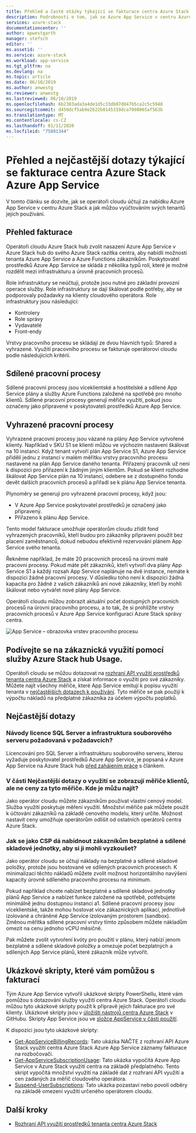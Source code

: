 ```yaml
---
title: Přehled a časté otázky týkající se fakturace centra Azure Stack Azure App Service | Microsoft Docs
description: Podrobnosti o tom, jak se Azure App Service v centru Azure Stack měří a účtuje.
services: azure-stack
documentationcenter: ''
author: apwestgarth
manager: stefsch
editor: ''
ms.assetid: ''
ms.service: azure-stack
ms.workload: app-service
ms.tgt_pltfrm: na
ms.devlang: na
ms.topic: article
ms.date: 06/10/2019
ms.author: anwestg
ms.reviewer: anwestg
ms.lastreviewed: 06/10/2019
ms.openlocfilehash: 6b2383ada3a4de1d5c33db07d847b5ca2c5c5948
ms.sourcegitcommit: d450dcf5ab9e2b22b8145319dca7098065af563b
ms.translationtype: MT
ms.contentlocale: cs-CZ
ms.lasthandoff: 01/11/2020
ms.locfileid: "75881344"
---
```

# <a name="azure-app-service-on-azure-stack-hub-billing-overview-and-faq"></a>Přehled a nejčastější dotazy týkající se fakturace centra Azure Stack Azure App Service

V tomto článku se dozvíte, jak se operátoři cloudu účtují za nabídku Azure App Service v centru Azure Stack a jak můžou vyúčtováním svých tenantů jejich používání.

## <a name="billing-overview"></a>Přehled fakturace

Operátoři cloudu Azure Stack hub zvolit nasazení Azure App Service v Azure Stack hub do svého Azure Stack razítka centra, aby nabídli možnosti tenanta Azure App Service a Azure Functions zákazníkům. Poskytovatel prostředků Azure App Service se skládá z několika typů rolí, které je možné rozdělit mezi infrastrukturu a úrovně pracovních procesů.

Role infrastruktury se neúčtují, protože jsou nutné pro základní provozní operace služby. Role infrastruktury se dají škálovat podle potřeby, aby se podporovaly požadavky na klienty cloudového operátora. Role infrastruktury jsou následující:

- Kontrolery
- Role správy
- Vydavatelé
- Front-endy

Vrstvy pracovního procesu se skládají ze dvou hlavních typů: Shared a vyhrazené. Využití pracovního procesu se fakturuje operátorovi cloudu podle následujících kritérií.

## <a name="shared-workers"></a>Sdílené pracovní procesy

Sdílené pracovní procesy jsou víceklientské a hostitelské a sdílené App Service plány a služby Azure Functions založené na spotřebě pro mnoho klientů. Sdílené pracovní procesy generují měřiče využití, pokud jsou označeny jako připravené v poskytovateli prostředků Azure App Service.

## <a name="dedicated-workers"></a>Vyhrazené pracovní procesy

Vyhrazené pracovní procesy jsou vázané na plány App Service vytvořené klienty. Například v SKU S1 se klienti můžou ve výchozím nastavení škálovat na 10 instancí. Když tenant vytvoří plán App Service S1, Azure App Service přidělí jednu z instancí v malém měřítku vrstvy pracovního procesu nastavené na plán App Service daného tenanta. Přiřazený pracovník už není k dispozici pro přiřazení k žádným jiným klientům. Pokud se klient rozhodne škálovat App Service plán na 10 instancí, odebere se z dostupného fondu devět dalších pracovních procesů a přiřadí se k plánu App Service tenanta.

Plynoměry se generují pro vyhrazené pracovní procesy, když jsou:

- V Azure App Service poskytovatel prostředků je označený jako připravený.
- Přiřazeno k plánu App Service.

Tento model fakturace umožňuje operátorům cloudu zřídit fond vyhrazených pracovníků, kteří budou pro zákazníky připraveni použít bez placení zaměstnanců, dokud nebudou efektivně rezervováni plánem App Service svého tenanta. 

Řekněme například, že máte 20 pracovních procesů na úrovni malé pracovní procesy. Pokud máte pět zákazníků, kteří vytvoří dva plány App Service S1 a každý rozsah App Service naplánuje na dvě instance, nemáte k dispozici žádné pracovní procesy. V důsledku toho není k dispozici žádná kapacita pro žádné z vašich zákazníků ani nové zákazníky, kteří by mohli škálovat nebo vytvářet nové plány App Service. 

Operátoři cloudu můžou zobrazit aktuální počet dostupných pracovních procesů na úrovni pracovního procesu, a to tak, že si prohlížíte vrstvy pracovních procesů v Azure App Service konfiguraci Azure Stack správy centra.

![App Service – obrazovka vrstev pracovního procesu][1]

## <a name="see-customer-usage-by-using-the-azure-stack-hub-usage-service"></a>Podívejte se na zákaznická využití pomocí služby Azure Stack hub Usage.

Operátoři cloudu se můžou dotazovat na [rozhraní API využití prostředků tenanta centra Azure Stack](azure-stack-tenant-resource-usage-api.md) a získat informace o využití pro své zákazníky. Můžete najít všechny měřiče, které App Service emitují k popisu využití tenanta v [nejčastějších dotazech k používání](azure-stack-usage-related-faq.md). Tyto měřiče se pak použijí k výpočtu nákladů na předplatné zákazníka za účelem výpočtu poplatků.

## <a name="frequently-asked-questions"></a>Nejčastější dotazy

### <a name="how-do-i-license-the-sql-server-and-file-server-infrastructure-required-in-the-prerequisites"></a>Návody licence SQL Server a infrastruktura souborového serveru požadovaná v požadavcích?

Licencování pro SQL Server a infrastrukturu souborového serveru, kterou vyžaduje poskytovatel prostředků Azure App Service, je popsaná v Azure App Service na Azure Stack hub [před zahájením práce](azure-stack-app-service-before-you-get-started.md#licensing-concerns-for-required-file-server-and-sql-server) s článkem.

### <a name="the-usage-faq-lists-the-tenant-meters-but-not-the-prices-for-those-meters-where-can-i-find-them"></a>V části Nejčastější dotazy o využití se zobrazují měřiče klientů, ale ne ceny za tyto měřiče. Kde je můžu najít?

Jako operátor cloudu můžete zákazníkům používat vlastní cenový model. Služba využití poskytuje měření využití. Množství měřiče pak můžete použít k účtování zákazníků na základě cenového modelu, který určíte. Možnost nastavit ceny umožňuje operátorům odlišit od ostatních operátorů centra Azure Stack.

### <a name="as-a-csp-how-can-i-offer-free-and-shared-skus-for-customers-to-try-out-the-service"></a>Jak se jako CSP dá nabídnout zákazníkům bezplatné a sdílené skladové jednotky, aby si ji mohli vyzkoušet?

Jako operátor cloudu se účtují náklady na bezplatné a sdílené skladové položky, protože jsou hostované ve sdílených pracovních procesech. K minimalizaci těchto nákladů můžete zvolit možnost horizontálního navýšení kapacity úrovně sdíleného pracovního procesu na minimum. 

Pokud například chcete nabízet bezplatné a sdílené skladové jednotky plánů App Service a nabízet funkce založené na spotřebě, potřebujete minimálně jednu dostupnou instanci a1. Sdílené pracovní procesy jsou víceklientské, takže mohou hostovat více zákaznických aplikací, jednotlivě izolované a chráněné App Service izolovaným prostorem (sandbox). Změnou měřítka sdílené pracovní vrstvy tímto způsobem můžete nákladům omezit na cenu jednoho vCPU měsíčně.

Pak můžete zvolit vytvoření kvóty pro použití v plánu, který nabízí jenom bezplatné a sdílené skladové položky a omezuje počet bezplatných a sdílených App Service plánů, které zákazník může vytvořit.

## <a name="sample-scripts-to-assist-with-billing"></a>Ukázkové skripty, které vám pomůžou s fakturací

Tým Azure App Service vytvořil ukázkové skripty PowerShellu, které vám pomůžou s dotazování služby využití centra Azure Stack. Operátoři cloudu můžou tyto ukázkové skripty použít k přípravě jejich fakturace pro své klienty. Ukázkové skripty jsou v [úložišti nástrojů centra Azure Stack](https://github.com/Azure/AzureStack-tools) v GitHubu. Skripty App Service jsou ve [složce AppService v části použití](https://github.com/Azure/AzureStack-Tools/tree/master/Usage/AppService).

K dispozici jsou tyto ukázkové skripty:

- [Get-AppServiceBillingRecords](https://github.com/Azure/AzureStack-Tools/blob/master/Usage/AppService/Get-AppServiceBillingRecords.ps1): Tato ukázka NAČTE z rozhraní API Azure Stack využití centra Azure Stack Azure App Service záznamy fakturace na rozbočovači.
- [Get-AppServiceSubscriptionUsage](https://github.com/Azure/AzureStack-Tools/blob/master/Usage/AppService/Get-AppServiceSubscriptionUsage.ps1): Tato ukázka vypočítá Azure App Service v Azure Stack využití centra na základě předplatného. Tento skript vypočítá množství využití na základě dat z rozhraní API využití a cen zadaných za měřič cloudového operátora.
- [Suspend-UserSubscriptions](https://github.com/Azure/AzureStack-Tools/blob/master/Usage/AppService/Suspend-UserSubscriptions.ps1): Tato ukázka pozastaví nebo povolí odběry na základě omezení využití určeného operátorem cloudu.

## <a name="next-steps"></a>Další kroky

- [Rozhraní API využití prostředků tenanta centra Azure Stack](azure-stack-tenant-resource-usage-api.md)

<!--Image references-->
[1]: ./media/app-service-billing-faq/app-service-worker-tiers.png
